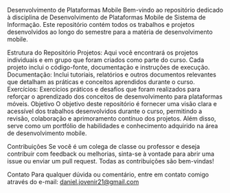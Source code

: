 Desenvolvimento de Plataformas Mobile
Bem-vindo ao repositório dedicado à disciplina de Desenvolvimento de Plataformas Mobile de Sistema de Informação. Este repositório contém todos os trabalhos e projetos desenvolvidos ao longo do semestre para a matéria de desenvolvimento mobile.

Estrutura do Repositório
Projetos: Aqui você encontrará os projetos individuais e em grupo que foram criados como parte do curso. Cada projeto inclui o código-fonte, documentação e instruções de execução.
Documentação: Inclui tutoriais, relatórios e outros documentos relevantes que detalham as práticas e conceitos aprendidos durante o curso.
Exercícios: Exercícios práticos e desafios que foram realizados para reforçar o aprendizado dos conceitos de desenvolvimento para plataformas móveis.
Objetivo
O objetivo deste repositório é fornecer uma visão clara e acessível dos trabalhos desenvolvidos durante o curso, permitindo a revisão, colaboração e aprimoramento contínuo dos projetos. Além disso, serve como um portfólio de habilidades e conhecimento adquirido na área de desenvolvimento mobile.

Contribuições
Se você é um colega de classe ou professor e deseja contribuir com feedback ou melhorias, sinta-se à vontade para abrir uma issue ou enviar um pull request. Todas as contribuições são bem-vindas!

Contato
Para qualquer dúvida ou comentário, entre em contato comigo através do e-mail: daniel.jovenir21@gmail.com
